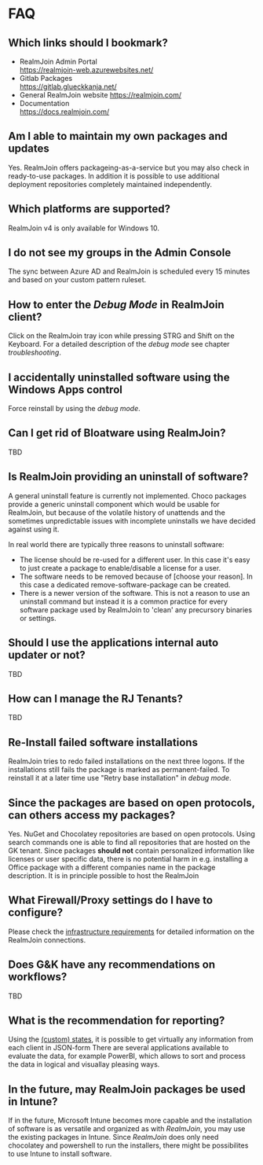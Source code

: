 # FAQ

## Which links should I bookmark?
* RealmJoin Admin Portal   
    <https://realmjoin-web.azurewebsites.net/>   
* Gitlab Packages   
    <https://gitlab.glueckkanja.net/>   
* General RealmJoin website
    <https://realmjoin.com/>   
* Documentation  
    <https://docs.realmjoin.com/>    

## Am I able to maintain my own packages and updates
Yes. RealmJoin offers packageing-as-a-service but you may also check in ready-to-use packages. In addition it is possible to use additional deployment repositories completely maintained independently. 

## Which platforms are supported?
RealmJoin v4 is only available for Windows 10.

## I do not see my groups in the Admin Console
The sync between Azure AD and RealmJoin is scheduled every 15 minutes and based on your custom pattern ruleset.

## How to enter the *Debug Mode* in RealmJoin client?
Click on the RealmJoin tray icon while pressing STRG and Shift on the Keyboard. For a detailed description of the *debug mode* see chapter *troubleshooting*.

## I accidentally uninstalled software using the Windows Apps control  
Force reinstall by using the *debug mode*.

## Can I get rid of Bloatware using RealmJoin?
TBD
<!--Bloatware: 
Installer von Bloatware uninstaller, nicht einfach, da auch von MS Seite über den Store Software vorinstalliert wird
StandardBloatware, und Hersteller eigene Software, kann schwierig bereinigt werden, ggf neu aufzusetzen
"Win 10 Push Button Reset" soll zu Clean Windows f�hren, dann ist man im OOBE (f�r AAD Join), aber ist noch nicht fix-->

## Is RealmJoin providing an uninstall of software?
A general uninstall feature is currently not implemented. Choco packages provide a generic uninstall component which would be usable for RealmJoin, but because of the volatile history of unattends and the sometimes unpredictable issues with incomplete uninstalls we have decided against using it. 

In real world there are typically three reasons to uninstall software:

* The license should be re-used for a different user. In this case it's easy to just create a package to enable/disable a license for a user.
* The software needs to be removed because of [choose your reason]. In this case a dedicated remove-software-package can be created.
* There is a newer version of the software. This is not a reason to use an uninstall command but instead it is a common practice for every software package used by RealmJoin to 'clean' any precursory binaries or settings.

## Should I use the applications internal auto updater or not?
TBD

## How can I manage the RJ Tenants?
TBD

## Re-Install failed software installations
RealmJoin tries to redo failed installations on the next three logons. If the installations still fails the package is marked as permanent-failed. To reinstall it at a later time use "Retry base installation" in *debug mode*.

## Since the packages are based on open protocols, can others access my packages?
Yes. NuGet and Chocolatey repositories are based on open protocols. Using search commands one is able to find all repositories that are hosted on the GK tenant. Since packages **should not** contain personalized information like licenses or user specific data, there is no potential harm in e.g. installing a Office package with a different companies name in the package description. 
It is in principle possible to host the RealmJoin   

## What Firewall/Proxy settings do I have to configure?
Please check the [infrastructure requirements](http://docs.realmjoin.com/infrastructure.html#network) for detailed information on the RealmJoin connections.  

## Does G&K have any recommendations on workflows?  
TBD

## What is the recommendation for reporting?  
Using the [(custom) states](http://docs.realmjoin.com/managing-realmjoin.html#states), it is possible to get virtually any information from each client in JSON-form There are several applications available to evaluate the data, for example PowerBI, which allows to sort and process the data in logical and visuallay pleasing ways.  

## In the future, may RealmJoin packages be used in Intune?  
If in the future, Microsoft Intune becomes more capable and the installation of software is as versatile and organized as with *RealmJoin*, you may use the existing packages in Intune. Since *RealmJoin* does only need chocolatey and powershell to run the installers, there might be possibilites to use Intune to install software.  